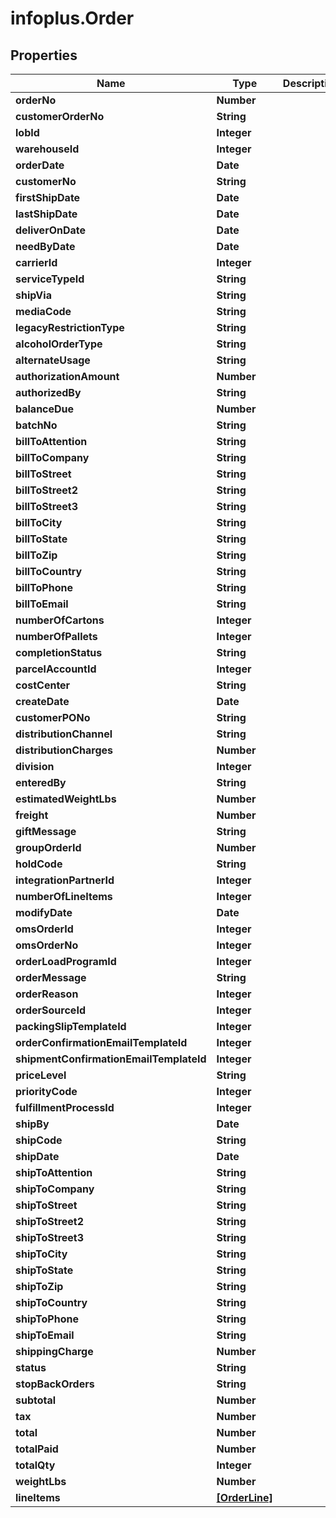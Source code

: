 # infoplus.Order

## Properties
Name | Type | Description | Notes
------------ | ------------- | ------------- | -------------
**orderNo** | **Number** |  | [optional] 
**customerOrderNo** | **String** |  | [optional] 
**lobId** | **Integer** |  | 
**warehouseId** | **Integer** |  | 
**orderDate** | **Date** |  | 
**customerNo** | **String** |  | [optional] 
**firstShipDate** | **Date** |  | [optional] 
**lastShipDate** | **Date** |  | [optional] 
**deliverOnDate** | **Date** |  | [optional] 
**needByDate** | **Date** |  | [optional] 
**carrierId** | **Integer** |  | [optional] 
**serviceTypeId** | **String** |  | [optional] 
**shipVia** | **String** |  | [optional] 
**mediaCode** | **String** |  | 
**legacyRestrictionType** | **String** |  | 
**alcoholOrderType** | **String** |  | [optional] 
**alternateUsage** | **String** |  | [optional] 
**authorizationAmount** | **Number** |  | [optional] 
**authorizedBy** | **String** |  | [optional] 
**balanceDue** | **Number** |  | [optional] 
**batchNo** | **String** |  | [optional] 
**billToAttention** | **String** |  | [optional] 
**billToCompany** | **String** |  | [optional] 
**billToStreet** | **String** |  | [optional] 
**billToStreet2** | **String** |  | [optional] 
**billToStreet3** | **String** |  | [optional] 
**billToCity** | **String** |  | [optional] 
**billToState** | **String** |  | [optional] 
**billToZip** | **String** |  | [optional] 
**billToCountry** | **String** |  | [optional] 
**billToPhone** | **String** |  | [optional] 
**billToEmail** | **String** |  | [optional] 
**numberOfCartons** | **Integer** |  | [optional] 
**numberOfPallets** | **Integer** |  | [optional] 
**completionStatus** | **String** |  | [optional] 
**parcelAccountId** | **Integer** |  | [optional] 
**costCenter** | **String** |  | [optional] 
**createDate** | **Date** |  | [optional] 
**customerPONo** | **String** |  | [optional] 
**distributionChannel** | **String** |  | [optional] 
**distributionCharges** | **Number** |  | [optional] 
**division** | **Integer** |  | [optional] 
**enteredBy** | **String** |  | [optional] 
**estimatedWeightLbs** | **Number** |  | [optional] 
**freight** | **Number** |  | [optional] 
**giftMessage** | **String** |  | [optional] 
**groupOrderId** | **Number** |  | [optional] 
**holdCode** | **String** |  | [optional] 
**integrationPartnerId** | **Integer** |  | [optional] 
**numberOfLineItems** | **Integer** |  | [optional] 
**modifyDate** | **Date** |  | [optional] 
**omsOrderId** | **Integer** |  | [optional] 
**omsOrderNo** | **Integer** |  | [optional] 
**orderLoadProgramId** | **Integer** |  | [optional] 
**orderMessage** | **String** |  | [optional] 
**orderReason** | **Integer** |  | [optional] 
**orderSourceId** | **Integer** |  | [optional] 
**packingSlipTemplateId** | **Integer** |  | [optional] 
**orderConfirmationEmailTemplateId** | **Integer** |  | [optional] 
**shipmentConfirmationEmailTemplateId** | **Integer** |  | [optional] 
**priceLevel** | **String** |  | [optional] 
**priorityCode** | **Integer** |  | [optional] 
**fulfillmentProcessId** | **Integer** |  | [optional] 
**shipBy** | **Date** |  | [optional] 
**shipCode** | **String** |  | [optional] 
**shipDate** | **Date** |  | [optional] 
**shipToAttention** | **String** |  | [optional] 
**shipToCompany** | **String** |  | [optional] 
**shipToStreet** | **String** |  | [optional] 
**shipToStreet2** | **String** |  | [optional] 
**shipToStreet3** | **String** |  | [optional] 
**shipToCity** | **String** |  | [optional] 
**shipToState** | **String** |  | [optional] 
**shipToZip** | **String** |  | [optional] 
**shipToCountry** | **String** |  | [optional] 
**shipToPhone** | **String** |  | [optional] 
**shipToEmail** | **String** |  | [optional] 
**shippingCharge** | **Number** |  | [optional] 
**status** | **String** |  | [optional] 
**stopBackOrders** | **String** |  | [optional] 
**subtotal** | **Number** |  | [optional] 
**tax** | **Number** |  | [optional] 
**total** | **Number** |  | [optional] 
**totalPaid** | **Number** |  | [optional] 
**totalQty** | **Integer** |  | [optional] 
**weightLbs** | **Number** |  | [optional] 
**lineItems** | [**[OrderLine]**](OrderLine.md) |  | 


